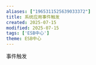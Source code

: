 ```yaml
---
aliases: ["1965311525639033372"]
title: 系统应用事件触发
created: 2025-07-15
modified: 2025-07-15
tags: ['ESB中心']
theme: ESB中心
---
```


事件触发